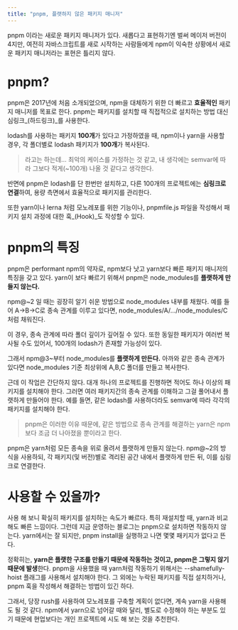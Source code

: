 ```yaml
---
title: "pnpm, 플랫하지 않은 패키지 매니저"
---
```


pnpm 이라는 새로운 패키지 매니저가 있다. 새롭다고 표현하기엔 벌써 메이저 버전이 4지만, 여전히 자바스크립트를 새로 시작하는 사람들에게 npm이 익숙한 상황에서 새로운 패키지 매니저라는 표현은 틀리지 않다.

# pnpm?

pnpm은 2017년에 처음 소개되었으며, npm을 대체하기 위한 더 빠르고 **효율적인** 패키지 매니저를 목표로 한다. pnpm는 패키지를 설치할 때 직접적으로 설치하는 방법 대신 심링크_(하드링크)_를 사용한다.

lodash를 사용하는 패키지 **100개**가 있다고 가정하였을 때, npm이나 yarn을 사용할 경우, 각 폴더별로 lodash 패키지가 **100개**가 복사된다.

> 라고는 하는데... 최악의 케이스를 가정하는 것 같고, 내 생각에는 semvar에 따라 그보다 적게(~100개) 나올 것 같다고 생각한다.

반면에 pnpm은 lodash를 단 한번만 설치하고, 다른 100개의 프로젝트에는 **심링크로 연결**하여, 용량 측면에서 효율적으로 패키지를 관리한다.

또한 yarn이나 lerna 처럼 모노레포를 위한 기능이나, pnpmfile.js 파일을 작성해서 패키지 설치 과정에 대한 훅_(Hook)_도 작성할 수 있다.

# pnpm의 특징

pnpm은 performant npm의 약자로, npm보다 낫고 yarn보다 빠른 패키지 매니저의 특징을 갖고 있다. yarn이 보다 빠르기 위해서 pnpm은 node\_modules를 **플랫하게 만들지 않는다.**

npm@\~2 일 때는 굉장히 알기 쉬운 방법으로 node\_modules 내부를 채웠다. 예를 들어 A->B->C로 종속 관계를 이루고 있다면, node\_modules/A/.../node\_modules/C 처럼 채워진다.

이 경우, 종속 관계에 따라 폴더 깊이가 깊어질 수 있다. 또한 동일한 패키지가 여러번 복사될 수도 있어서, 100개의 lodash가 존재할 가능성이 있다.

그래서 npm@3\~부터 node\_modules를 **플랫하게 만든다.** 아까와 같은 종속 관계가 있다면 node\_modules 기준 최상위에 A,B,C 폴더를 만들고 복사한다.

근데 이 작업은 간단하지 않다. 대개 하나의 프로젝트를 진행하면 적어도 하나 이상의 패키지를 설치해야 한다. 그러면 여러 패키지간의 종속 관계를 이해하고 그걸 풀어내서 플랫하게 만들어야 한다. 예를 들면, 같은 lodash를 사용하더라도 semvar에 따라 각각의 패키지를 설치해야 한다.

> pnpm은 이러한 이유 때문에, 같은 방법으로 종속 관계를 해결하는 yarn은 npm보다 조금 더 나아졌을 뿐이라고 한다.

pnpm은 yarn처럼 모든 종속을 위로 올려서 플랫하게 만들지 않는다. npm@\~2의 방식을 사용하되, 각 패키지(및 버전)별로 격리된 공간 내에서 플랫하게 만든 뒤, 이를 심링크로 연결한다.

# 사용할 수 있을까?

사용 해 보니 확실히 패키지를 설치하는 속도가 빠르다. 특히 재설치할 때, yarn과 비교해도 빠른 느낌이다. 그런데 지금 운영하는 블로그는 pnpm으로 설치하면 작동하지 않는다. yarn에서는 잘 되지만, pnpm install을 실행하고 나면 몇몇 패키지가 없다고 뜬다.

정확히는, **yarn은 플랫한 구조를 만들기 때문에 작동하는 것이고, pnpm은 그렇지 않기 때문에 발생**한다. pnpm을 사용했을 때 yarn처럼 작동하기 위해서는 --shamefully-hoist 플래그를 사용해서 설치해야 한다. 그 외에는 누락된 패키지를 직접 설치하거나, pnpm 훅을 작성해서 해결하는 방법이 있긴 하다.

그래서, 당장 rush를 사용하여 모노레포를 구축할 계획이 없다면, 계속 yarn을 사용해도 될 것 같다. npm에서 yarn으로 넘어갈 때와 달리, 별도로 수정해야 하는 부분도 있기 때문에 현업보다는 개인 프로젝트에 시도 해 보는 것을 추천한다.
